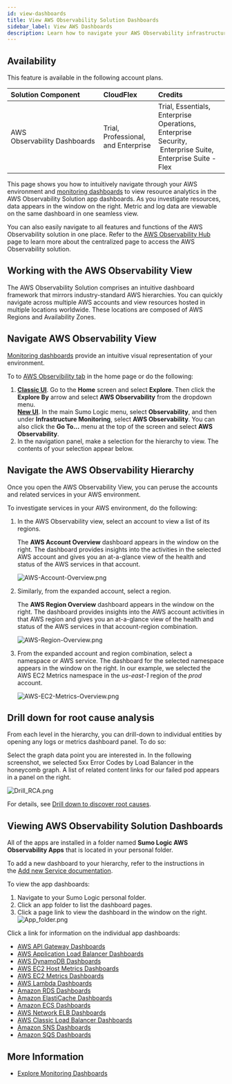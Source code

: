 ```yaml
---
id: view-dashboards
title: View AWS Observability Solution Dashboards
sidebar_label: View AWS Dashboards
description: Learn how to navigate your AWS Observability infrastructure, as well as provide links to the app dashboards.
---
```


## Availability

This feature is available in the following account plans.

| Solution Component | CloudFlex | Credits |
|:--|:--|:--|
| AWS Observability Dashboards | Trial, Professional, and Enterprise | Trial, Essentials, Enterprise Operations, Enterprise Security,  Enterprise Suite, Enterprise Suite - Flex |

This page shows you how to intuitively navigate through your AWS environment and [monitoring dashboards](/docs/dashboards/explore-view/) to view resource analytics in the AWS Observability Solution app dashboards. As you investigate resources, data appears in the window on the right. Metric and log data are viewable on the same dashboard in one seamless view.

You can also easily navigate to all features and functions of the AWS Observability solution in one place. Refer to the [AWS Observability Hub](/docs/observability/aws) page to learn more about the centralized page to access the AWS Observability solution.

## Working with the AWS Observability View

The AWS Observability Solution comprises an intuitive dashboard framework that mirrors industry-standard AWS hierarchies. You can quickly navigate across multiple AWS accounts and view resources hosted in multiple locations worldwide. These locations are composed of AWS Regions and Availability Zones. 

## Navigate AWS Observability View

[Monitoring dashboards](/docs/dashboards/explore-view/) provide an intuitive visual representation of your environment.

To to [AWS Observibility tab](/docs/observability/aws) in the home page or do the following:

1. [**Classic UI**](/docs/get-started/sumo-logic-ui-classic). Go to the **Home** screen and select **Explore**. Then click the **Explore By** arrow and select **AWS Observability** from the dropdown menu. <br/>[**New UI**](/docs/get-started/sumo-logic-ui). In the main Sumo Logic menu, select **Observability**, and then under **Infrastructure Monitoring**, select **AWS Observability**. You can also click the **Go To...** menu at the top of the screen and select **AWS Observability**.  
1. In the navigation panel, make a selection for the hierarchy to view. The contents of your selection appear below.

## Navigate the AWS Observability Hierarchy

Once you open the AWS Observability View, you can peruse the accounts and related services in your AWS environment. 

To investigate services in your AWS environment, do the following:

1. In the AWS Observability view, select an account to view a list of its regions.

    The **AWS Account Overview** dashboard appears in the window on the right. The dashboard provides insights into the activities in the selected AWS account and gives you an at-a-glance view of the health and status of the AWS services in that account.

    ![AWS-Account-Overview.png](/img/observability/AWS-Account-Overview.png)

1. Similarly, from the expanded account, select a region.  

    The **AWS Region Overview** dashboard appears in the window on the right. The dashboard provides insights into the AWS account activities in that AWS region and gives you an at-a-glance view of the health and status of the AWS services in that account-region combination.  

    ![AWS-Region-Overview.png](/img/observability/AWS-Region-Overview.png)

1. From the expanded account and region combination, select a namespace or AWS service. The dashboard for the selected namespace appears in the window on the right. In our example, we selected the AWS EC2 Metrics namespace in the *us-east-1* region of the *prod* account.

    ![AWS-EC2-Metrics-Overview.png](/img/observability/AWS-EC2-Metrics-Overview.png)

## Drill down for root cause analysis

From each level in the hierarchy, you can drill-down to individual entities by opening any logs or metrics dashboard panel. To do so:

Select the graph data point you are interested in. In the following screenshot, we selected 5xx Error Codes by Load Balancer in the honeycomb graph. A list of related content links for our failed pod appears in a panel on the right.

![Drill_RCA.png](/img/observability/Drill_RCA.png)

For details, see [Drill down to discover root causes](../../../dashboards/drill-down-to-discover-root-causes.md).

## Viewing AWS Observability Solution Dashboards

All of the apps are installed in a folder named **Sumo Logic AWS Observability Apps** that is located in your personal folder.

To add a new dashboard to your hierarchy, refer to the instructions in the [Add new Service documentation](/docs/observability/aws/other-configurations-tools/add-new-aws-service.md).

To view the app dashboards:

1. Navigate to your Sumo Logic personal folder. 
1. Click an app folder to list the dashboard pages.
1. Click a page link to view the dashboard in the window on the right.   <br/>  ![App_folder.png](/img/observability/add-new-service.jpeg)

Click a link for information on the individual app dashboards:

* [AWS API Gateway Dashboards](../integrations/aws-api-gateway.md)
* [AWS Application Load Balancer Dashboards](../integrations/aws-application-load-balancer.md)
* [AWS DynamoDB Dashboards](../integrations/aws-dynamodb.md)
* [AWS EC2 Host Metrics Dashboards](../integrations/aws-ec2-host-metrics.md)
* [AWS EC2 Metrics Dashboards](../integrations/aws-ec2-metrics.md)
* [AWS Lambda Dashboards](../integrations/aws-lambda.md)
* [Amazon RDS Dashboards](../integrations/amazon-rds.md)
* [Amazon ElastiCache Dashboards](../integrations/amazon-elasticache.md)
* [Amazon ECS Dashboards](../integrations/amazon-ecs.md)
* [AWS Network ELB Dashboards](../integrations/aws-network-load-balancer.md)
* [AWS Classic Load Balancer Dashboards](../integrations/aws-classic-load-balancer.md)
* [Amazon SNS Dashboards](/docs/observability/aws/integrations/amazon-sns.md)
* [Amazon SQS Dashboards](../integrations/amazon-sqs.md)

## More Information

* [Explore Monitoring Dashboards](/docs/dashboards/explore-view.md)
